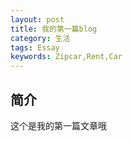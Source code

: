 ```yaml
---
layout: post
title: 我的第一篇blog
category: 生活
tags: Essay
keywords: Zipcar,Rent,Car
---
```


## 简介
这个是我的第一篇文章哦

